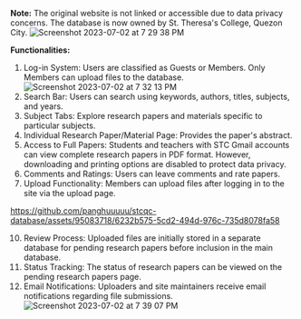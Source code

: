 
**Note:** The original website is not linked or accessible due to data privacy concerns. The database is now owned by St. Theresa's College, Quezon City.
![Screenshot 2023-07-02 at 7 29 38 PM](https://github.com/panghuuuuu/stcqc-database/assets/95083718/76770f32-c4a1-4c6c-9815-1b3273a82dbb)

**Functionalities:**
1. Log-in System: Users are classified as Guests or Members. Only Members can upload files to the database.
  ![Screenshot 2023-07-02 at 7 32 13 PM](https://github.com/panghuuuuu/stcqc-database/assets/95083718/73e43dfc-67f9-4af3-8e24-302926179237)
3. Search Bar: Users can search using keywords, authors, titles, subjects, and years.
4. Subject Tabs: Explore research papers and materials specific to particular subjects.
5. Individual Research Paper/Material Page: Provides the paper's abstract.
6. Access to Full Papers: Students and teachers with STC Gmail accounts can view complete research papers in PDF format. However, downloading and printing options are disabled to protect data privacy.
7. Comments and Ratings: Users can leave comments and rate papers.
8. Upload Functionality: Members can upload files after logging in to the site via the upload page.


https://github.com/panghuuuuu/stcqc-database/assets/95083718/6232b575-5cd2-494d-976c-735d8078fa58


10. Review Process: Uploaded files are initially stored in a separate database for pending research papers before inclusion in the main database.
11. Status Tracking: The status of research papers can be viewed on the pending research papers page.
12. Email Notifications: Uploaders and site maintainers receive email notifications regarding file submissions.
![Screenshot 2023-07-02 at 7 39 07 PM](https://github.com/panghuuuuu/stcqc-database/assets/95083718/e21218b9-bc2a-48b9-a904-b94be00c44cf)
